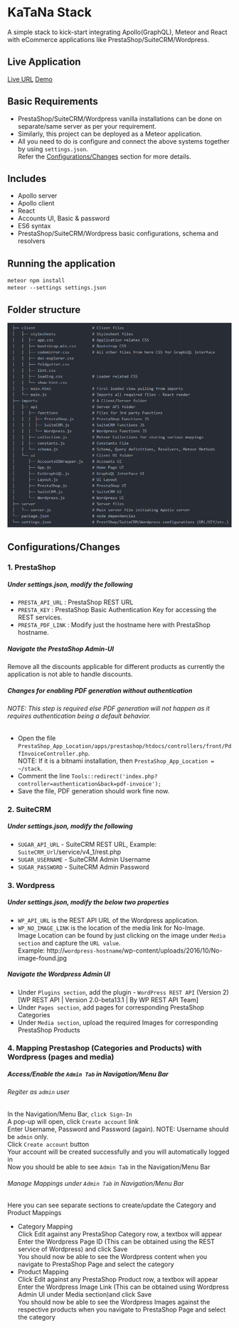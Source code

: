 # KaTaNa Stack

A simple stack to kick-start integrating Apollo(GraphQL), Meteor and React with eCommerce applications like PrestaShop/SuiteCRM/Wordpress.

## Live Application
[Live URL](http://104.199.118.203/)
[Demo](https://www.youtube.com/watch?v=KCwB7qIUrbc)

## Basic Requirements
- PrestaShop/SuiteCRM/Wordpress vanilla installations can be done on separate/same server as per your requirement.
- Similarly, this project can be deployed as a Meteor application.
- All you need to do is configure and connect the above systems together by using `settings.json`.  
Refer the [Configurations/Changes](#configurationschanges) section for more details.

## Includes
- Apollo server
- Apollo client
- React
- Accounts UI, Basic & password
- ES6 syntax
- PrestaShop/SuiteCRM/Wordpress basic configurations, schema and resolvers


## Running the application

```
meteor npm install
meteor --settings settings.json
```

## Folder structure

![KaTaNa App](screenshots/folder-structure.PNG)

## Configurations/Changes
### 1. PrestaShop
##### Under settings.json, modify the following
* `PRESTA_API_URL` : PrestaShop REST URL
* `PRESTA_KEY` : PrestaShop Basic Authentication Key for accessing the REST services.
* `PRESTA_PDF_LINK` : Modify just the hostname here with PrestaShop hostname.

##### Navigate the PrestaShop Admin-UI
Remove all the discounts applicable for different products as currently the application is not able to handle discounts.

##### Changes for enabling PDF generation without authentication  
###### NOTE: This step is required else PDF generation will not happen as it requires authentication being a default behavior.
- Open the file `PrestaShop_App_Location/apps/prestashop/htdocs/controllers/front/PdfInvoiceController.php`.  
NOTE: If it is a bitnami installation, then `PrestaShop_App_Location = ~/stack`.
- Comment the line `Tools::redirect('index.php?controller=authentication&back=pdf-invoice');`
- Save the file, PDF generation should work fine now.

### 2. SuiteCRM
##### Under settings.json, modify the following
* `SUGAR_API_URL` - SuiteCRM REST URL, Example: `SuiteCRM_Url`/service/v4_1/rest.php
* `SUGAR_USERNAME` - SuiteCRM Admin Username
* `SUGAR_PASSWORD` - SuiteCRM Admin Password

### 3. Wordpress
##### Under settings.json, modify the below two properties
* `WP_API_URL` is the REST API URL of the Wordpress application.
* `WP_NO_IMAGE_LINK` is the location of the media link for No-Image.  
Image Location can be found by just clicking on the image under `Media section` and capture the `URL value`.  
Example: http://`wordpress-hostname`/wp-content/uploads/2016/10/No-image-found.jpg

##### Navigate the Wordpress Admin UI
- Under `Plugins section`, add the plugin - `WordPress REST API` (Version 2) [WP REST API | Version 2.0-beta13.1 | By WP REST API Team]
- Under `Pages section`, add pages for corresponding PrestaShop Categories
- Under `Media section`, upload the required Images for corresponding PrestaShop Products

### 4. Mapping Prestashop (Categories and Products) with Wordpress (pages and media)
##### Access/Enable the `Admin Tab` in Navigation/Menu Bar
###### Regiter as `admin` user
In the Navigation/Menu Bar, `click Sign-In`  
A pop-up will open, click `Create account` link  
Enter Username, Password and Password (again). NOTE: Username should be `admin` only.  
Click `Create account` button  
Your account will be created successfully and you will automatically logged in  
Now you should be able to see `Admin Tab` in the Navigation/Menu Bar
###### Manage Mappings under `Admin Tab` in Navigation/Menu Bar
Here you can see separate sections to create/update the Category and Product Mappings  
- Category Mapping  
Click Edit against any PrestaShop Category row, a textbox will appear  
Enter the Wordpress Page ID (This can be obtained using the REST service of Wordpress) and click Save  
You should now be able to see the Wordpress content when you navigate to PrestaShop Page and select the category
- Product Mapping  
Click Edit against any PrestaShop Product row, a textbox will appear  
Enter the Wordpress Image Link (This can be obtained using Wordpress Admin UI under Media section)and click Save  
You should now be able to see the Wordpress Images against the respective products when you navigate to PrestaShop Page and select the category
